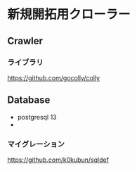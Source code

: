# 新規開拓用クローラー

## Crawler
### ライブラリ
https://github.com/gocolly/colly

## Database
- postgresql 13
- 
### マイグレーション
https://github.com/k0kubun/sqldef